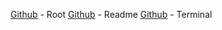 [Github](https://github.com/ACKREIK/Small-Projects) - Root
[Github](https://github.com/ACKREIK/Small-Projects/blob/main/README.md) - Readme
[Github](https://github.com/ACKREIK/Small-Projects/blob/main/Terminal.py) - Terminal
